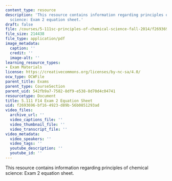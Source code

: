 ```yaml
---
content_type: resource
description: 'This resource contains information regarding principles of chemical
  science: Exam 2 equation sheet.'
draft: false
file: /courses/5-111sc-principles-of-chemical-science-fall-2014/f2693696bf164923d89b56b0851293ad_MIT5_111F14_Exam2EquSheet.pdf
file_size: 214438
file_type: application/pdf
image_metadata:
  caption: ''
  credit: ''
  image-alt: ''
learning_resource_types:
- Exam Materials
license: https://creativecommons.org/licenses/by-nc-sa/4.0/
ocw_type: OCWFile
parent_title: Exams
parent_type: CourseSection
parent_uid: 542fb9a7-7582-8df9-e538-8d70d4c04741
resourcetype: Document
title: 5.111 F14 Exam 2 Equation Sheet
uid: f2693696-bf16-4923-d89b-56b0851293ad
video_files:
  archive_url: ''
  video_captions_file: ''
  video_thumbnail_file: ''
  video_transcript_file: ''
video_metadata:
  video_speakers: ''
  video_tags: ''
  youtube_description: ''
  youtube_id: ''
---
```

This resource contains information regarding principles of chemical science: Exam 2 equation sheet.